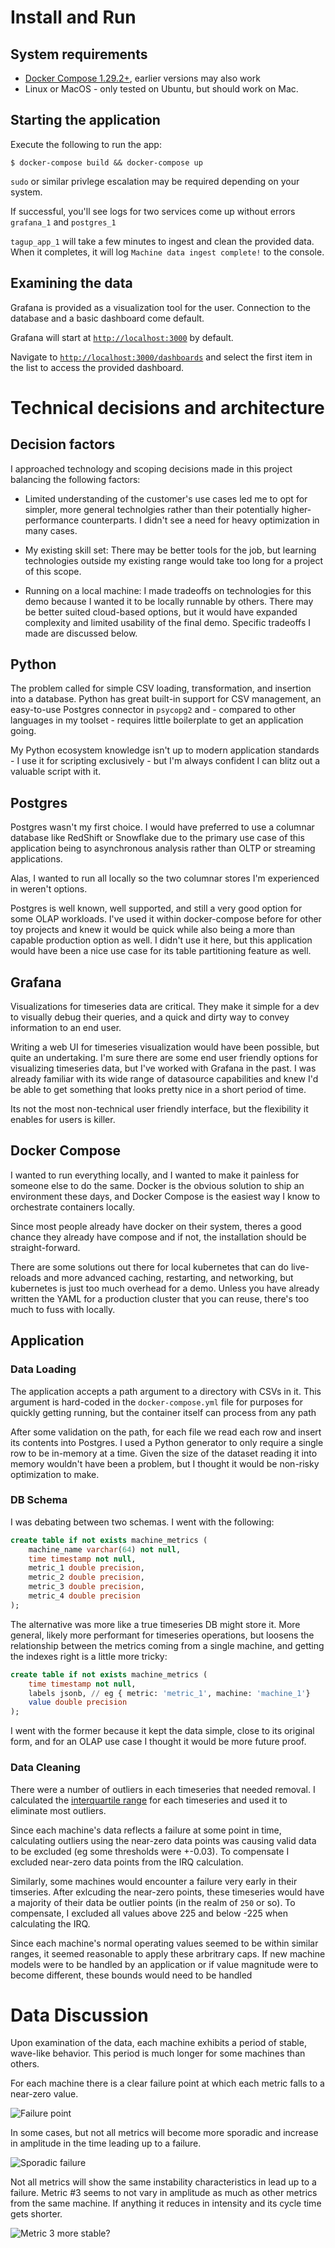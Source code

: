 # Install and Run

## System requirements

- [Docker Compose 1.29.2+](https://docs.docker.com/compose/install/), earlier versions may also work
- Linux or MacOS - only tested on Ubuntu, but should work on Mac.

## Starting the application

Execute the following to run the app:

```
$ docker-compose build && docker-compose up
```

`sudo` or similar privlege escalation may be required depending on your system.

If successful, you'll see logs for two services come up without errors `grafana_1` and `postgres_1`

`tagup_app_1` will take a few minutes to ingest and clean the provided data. When it completes, it will log `Machine data ingest complete!` to the console.

## Examining the data

Grafana is provided as a visualization tool for the user. Connection to the database and a basic dashboard come default.

Grafana will start at [`http://localhost:3000`](http://localhost:3000) by default.

Navigate to [`http://localhost:3000/dashboards`](http://localhost:3000/dashboards) and select the first item in the list to access the provided dashboard.

# Technical decisions and architecture

## Decision factors

I approached technology and scoping decisions made in this project balancing the following factors:

- Limited understanding of the customer's use cases led me to opt for simpler, more general technolgies rather than their potentially higher-performance counterparts. I didn't see a need for heavy optimization in many cases.

- My existing skill set: There may be better tools for the job, but learning technologies outside my existing range would take too long for a project of this scope.

- Running on a local machine: I made tradeoffs on technologies for this demo because I wanted it to be locally runnable by others. There may be better suited cloud-based options, but it would have expanded complexity and limited usability of the final demo. Specific tradeoffs I made are discussed below.

## Python

The problem called for simple CSV loading, transformation, and insertion into a database. Python has great built-in support for CSV management, an easy-to-use Postgres connector in `psycopg2` and - compared to other languages in my toolset - requires little boilerplate to get an application going.

My Python ecosystem knowledge isn't up to modern application standards - I use it for scripting exclusively - but I'm always confident I can blitz out a valuable script with it.

## Postgres

Postgres wasn't my first choice. I would have preferred to use a columnar database like RedShift or Snowflake due to the primary use case of this application being to asynchronous analysis rather than OLTP or streaming applications.

Alas, I wanted to run all locally so the two columnar stores I'm experienced in weren't options.

Postgres is well known, well supported, and still a very good option for some OLAP workloads. I've used it within docker-compose before for other toy projects and knew it would be quick while also being a more than capable production option as well. I didn't use it here, but this application would have been a nice use case for its table partitioning feature as well.

## Grafana

Visualizations for timeseries data are critical. They make it simple for a dev to visually debug their queries, and a quick and dirty way to convey information to an end user.

Writing a web UI for timeseries visualization would have been possible, but quite an undertaking. I'm sure there are some end user friendly options for visualizing timeseries data, but I've worked with Grafana in the past. I was already familiar with its wide range of datasource capabilities and knew I'd be able to get something that looks pretty nice in a short period of time.

Its not the most non-technical user friendly interface, but the flexibility it enables for users is killer.

## Docker Compose

I wanted to run everything locally, and I wanted to make it painless for someone else to do the same. Docker is the obvious solution to ship an environment these days, and Docker Compose is the easiest way I know to orchestrate containers locally.

Since most people already have docker on their system, theres a good chance they already have compose and if not, the installation should be straight-forward.

There are some solutions out there for local kubernetes that can do live-reloads and more advanced caching, restarting, and networking, but kubernetes is just too much overhead for a demo. Unless you have already written the YAML for a production cluster that you can reuse, there's too much to fuss with locally.

## Application

### Data Loading

The application accepts a path argument to a directory with CSVs in it. This argument is hard-coded in the `docker-compose.yml` file for purposes for quickly getting running, but the container itself can process from any path

After some validation on the path, for each file we read each row and insert its contents into Postgres. I used a Python generator to only require a single row to be in-memory at a time. Given the size of the dataset reading it into memory wouldn't have been a problem, but I thought it would be non-risky optimization to make.

### DB Schema

I was debating between two schemas. I went with the following:

```sql
create table if not exists machine_metrics (
    machine_name varchar(64) not null,
    time timestamp not null,
    metric_1 double precision,
    metric_2 double precision,
    metric_3 double precision,
    metric_4 double precision
);
```

The alternative was more like a true timeseries DB might store it. More general, likely more performant for timeseries operations, but loosens the relationship between the metrics coming from a single machine, and getting the indexes right is a little more tricky:

```sql
create table if not exists machine_metrics (
    time timestamp not null,
    labels jsonb, // eg { metric: 'metric_1', machine: 'machine_1'}
    value double precision
);
```

I went with the former because it kept the data simple, close to its original form, and for an OLAP use case I thought it would be more future proof.

### Data Cleaning

There were a number of outliers in each timeseries that needed removal. I calculated the [interquartile range](https://en.wikipedia.org/wiki/Interquartile_range#Outliers) for each timeseries and used it to eliminate most outliers.

Since each machine's data reflects a failure at some point in time, calculating outliers using the near-zero data points was causing valid data to be excluded (eg some thresholds were +-0.03). To compensate I excluded near-zero data points from the IRQ calculation.

Similarly, some machines would encounter a failure very early in their timseries. After exlcuding the near-zero points, these timeseries would have a majority of their data be outlier points (in the realm of `250` or so). To compensate, I excluded all values above 225 and below -225 when calculating the IRQ.

Since each machine's normal operating values seemed to be within similar ranges, it seemed reasonable to apply these arbritrary caps. If new machine models were to be handled by an application or if value magnitude were to become different, these bounds would need to be handled

# Data Discussion

Upon examination of the data, each machine exhibits a period of stable, wave-like behavior. This period is much longer for some machines than others.

For each machine there is a clear failure point at which each metric falls to a near-zero value.

![Failure point](/images/no-increase.png)

In some cases, but not all metrics will become more sporadic and increase in amplitude in the time leading up to a failure.

![Sporadic failure](/images/amplitude-increase.png)

Not all metrics will show the same instability characteristics in lead up to a failure. Metric #3 seems to not vary in amplitude as much as other metrics from the same machine. If anything it reduces in intensity and its cycle time gets shorter.

![Metric 3 more stable?](/images/all-metrics.png)
